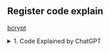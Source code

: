 ## Register code explain

[bcrypt](https://pypi.org/project/bcrypt/)

<details>
  <summary>1. Code Explained by ChatGPT</summary>

  ### Code Explanation

This code defines a route for registering a user in a Flask web application using the `POST` method. Here's a breakdown of what each part does:

1. **Route Definition**: 
   ```python
   @app.route('/register', methods=['POST'])
   ```
   This line defines the `/register` endpoint that listens for `POST` requests. When a `POST` request is made to this URL, the `register()` function is called.

2. **Request Parsing**:
   ```python
   data = request.get_json()
   email = data.get('email')
   password = data.get('password')
   ```
   The `request.get_json()` method is used to retrieve the JSON body of the `POST` request. This is typically used when sending data (e.g., `email` and `password`) in JSON format. The `get()` method is used to extract the values for `email` and `password` from the incoming JSON data.

3. **Validation**:
   ```python
   if not email or not password:
       return jsonify({'message': 'Missing required fields'}), 400
   ```
   This checks if either the `email` or `password` is missing from the request. If either is missing, a `400 Bad Request` response is returned with a message indicating that required fields are missing.

4. **Hashing the Password**:
   ```python
   password_hash = bcrypt.hashpw(password.encode('utf-8'), bcrypt.gensalt())
   ```
   **Hashing the password** is a crucial security step to ensure that the actual password is never stored in the database in plain text. Instead, a hashed version of the password is saved, which is nearly impossible to reverse into the original password without significant computational effort. Here’s how the hashing works:
   - `password.encode('utf-8')`: The password is first encoded into bytes, as `bcrypt.hashpw()` expects bytes rather than a string.
   - `bcrypt.gensalt()`: This generates a "salt", which is a random value added to the password before hashing. This prevents attackers from using precomputed hash tables (known as rainbow tables) to crack passwords. The `gensalt()` function by default generates a secure salt.
   - `bcrypt.hashpw(password.encode('utf-8'), bcrypt.gensalt())`: The password (now in bytes) and the generated salt are combined and hashed using the bcrypt algorithm, resulting in a hashed password that is unique even for the same input.

5. **Database Insertion**:
   ```python
   conn = sqlite3.connect('users.db')
   c = conn.cursor()
   c.execute('INSERT INTO users (email, password_hash) VALUES (?, ?)',
             (email, password_hash))
   conn.commit()
   conn.close()
   ```
   This section establishes a connection to a SQLite database (`users.db`) and prepares an SQL `INSERT` statement to add the user's email and hashed password to the `users` table. The `commit()` function commits the transaction to save the data, and `conn.close()` closes the database connection.

6. **Error Handling**:
   - `sqlite3.IntegrityError`: If an attempt is made to insert a duplicate email (assuming `email` is a unique field in the database), an `IntegrityError` is raised, and a `409 Conflict` response is returned with a message saying the email already exists.
   - `Exception as e`: For any other errors, a `500 Internal Server Error` is returned, with the error message included in the response for debugging purposes.

7. **Response**:
   - If the registration is successful, a `201 Created` status code is returned with a success message.
   - If there are any errors (missing fields, duplicate email, or other issues), an appropriate error message and status code are returned.

### "Hash the Password" in Detail

**Hashing** is a process of converting data (in this case, the password) into a fixed-size string of characters, which is typically a digest that appears random. 

- **Why hash passwords?**: Hashing ensures that passwords are not stored as plain text. If the database is compromised, attackers cannot easily recover the original passwords from the hashes.
- **Salting**: To further enhance security, a **salt** is added to the password before hashing. This is a random value generated for each user, ensuring that even if two users have the same password, their hashes will be different due to the unique salts.
  
In the code:
- `bcrypt.gensalt()`: This generates a unique salt. The salt is used to alter the password before hashing it, which ensures the resulting hash is unique.
- `bcrypt.hashpw()`: This hashes the password along with the salt. The result is a hash that is safe to store in the database, and it is computationally difficult to reverse-engineer back into the original password.

### Official bcrypt Documentation and Where to Refer

You can refer to the official `bcrypt` documentation to learn more about how hashing and salting work:

- **[bcrypt PyPI Documentation](https://pypi.org/project/bcrypt/)**

In the official documentation, here are the relevant parts you should refer to:
- **Password Hashing**: The `hashpw()` function is documented here. It explains how to hash a password using a salt (generated with `gensalt()`).
- **Salt Generation**: The `gensalt()` function generates a random salt, and you can pass parameters to control the salt generation, such as the cost factor (which controls how computationally expensive the hash will be).

For example, from the official bcrypt documentation:

- `bcrypt.gensalt(rounds=12)` — This method generates a salt with the specified cost factor (`rounds`), where a higher number of rounds makes the hashing process slower and more secure.
  

</details>
